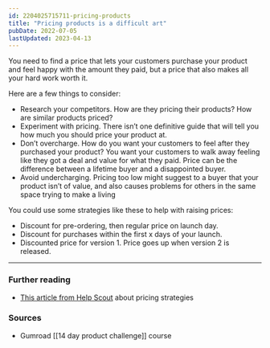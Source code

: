 ```yaml
---
id: 2204025715711-pricing-products
title: "Pricing products is a difficult art"
pubDate: 2022-07-05
lastUpdated: 2023-04-13
---
```


You need to find a price that lets your customers purchase your product and feel happy with the amount they paid, but a price that also makes all your hard work worth it.

Here are a few things to consider:

- Research your competitors. How are they pricing their products? How are similar products priced?
- Experiment with pricing. There isn’t one definitive guide that will tell you how much you should price your product at.
- Don’t overcharge. How do you want your customers to feel after they purchased your product? You want your customers to walk away feeling like they got a deal and value for what they paid. Price can be the difference between a lifetime buyer and a disappointed buyer.
- Avoid undercharging. Pricing too low might suggest to a buyer that your product isn’t of value, and also causes problems for others in the same space trying to make a living

You could use some strategies like these to help with raising prices:

- Discount for pre-ordering, then regular price on launch day.
- Discount for purchases within the first x days of your launch.
- Discounted price for version 1. Price goes up when version 2 is released.

---

### Further reading

- [This article from Help Scout](https://www.helpscout.com/blog/pricing-strategies/) about pricing strategies

### Sources

- Gumroad [[14 day product challenge]] course
